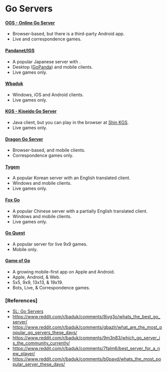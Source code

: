 Go Servers
==========

#### [OGS - Online Go Server](https://online-go.com/) 
- Browser-based, but there is a third-party Android app.
- Live and correspondence games.

#### [Pandanet/IGS](https://pandanet-igs.com/communities/pandanet) 
- A popular Japanese server with .
- Desktop ([GoPanda](https://pandanet-igs.com/communities/gopanda2)) and mobile clients.
- Live games only.

#### [Wbaduk](http://www.wbaduk.com/) 
- Windows, iOS and Android clients.
- Live games only.

#### [KGS - Kiseido Go Server](http://www.gokgs.com/) 
- Java client, but you can play in the browser at [Shin KGS](https://shin.gokgs.com).
- Live games only.

#### [Dragon Go Server](https://www.dragongoserver.net/) 
- Browser-based, and mobile clients.
- Correspondence games only.

#### [Tygem](http://www.tygemgo.com/) 
- A popular Korean server with an English translated client.
- Windows and mobile clients.
- Live games only.

#### [Fox Go](https://www.foxwq.com/) 
- A popular Chinese server with a partially English translated client.
- Windows and mobile clients.
- Live games only.

#### [Go Quest](https://play.google.com/store/apps/details?id=fm.wars.goquest&hl=en_GB) 
- A popular server for live 9x9 games.
- Mobile only.

#### [Game of Go](https://play.gameofgo.app) 
- A growing mobile-first app on Apple and Android.
- Apple, Android, & Web.
- 5x5, 9x9, 13x13, & 19x19.
- Bots, Live, & Correspondence games.

### [References]
- [SL: Go Servers](https://senseis.xmp.net/?GoServers)
- https://www.reddit.com/r/baduk/comments/8ivg3o/whats_the_best_go_server/
- https://www.reddit.com/r/baduk/comments/gbazlr/what_are_the_most_popular_go_servers_these_days/
- https://www.reddit.com/r/baduk/comments/9m3n83/which_go_server_is_the_community_currently/
- https://www.reddit.com/r/baduk/comments/7falm6/best_server_for_a_new_player/
- https://www.reddit.com/r/baduk/comments/b0pavd/whats_the_most_popular_server_these_days/